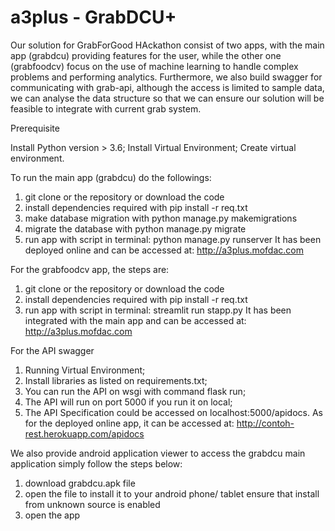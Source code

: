 # a3plus - GrabDCU+

Our solution for GrabForGood HAckathon consist of two apps, with the main app (grabdcu) providing features for the user, 
while the other one (grabfoodcv) focus on the use of machine learning to handle complex problems and performing analytics.
Furthermore, we also build swagger for communicating with grab-api, although the access is limited to sample data, 
we can analyse the data structure so that we can ensure our solution will be feasible to integrate with current grab system.

Prerequisite

Install Python version > 3.6;
Install Virtual Environment;
Create virtual environment.

To run the main app (grabdcu) do the followings:
  1. git clone or the repository or download the code
  2. install dependencies required with pip install -r req.txt
  3. make database migration with python manage.py makemigrations
  4. migrate the database with python manage.py migrate
  5. run app with script in terminal: python manage.py runserver
It has been deployed online and can be accessed at: http://a3plus.mofdac.com

For the grabfoodcv app, the steps are:
  1. git clone or the repository or download the code
  2. install dependencies required with pip install -r req.txt
  3. run app with script in terminal: streamlit run stapp.py
It has been integrated with the main app and can be accessed at: http://a3plus.mofdac.com

For the API swagger
  1. Running Virtual Environment;
  2. Install libraries as listed on requirements.txt;
  3. You can run the API on wsgi with command flask run;
  4. The API will run on port 5000 if you run it on local;
  5. The API Specification could be accessed on localhost:5000/apidocs.
As for the deployed online app, it can be accessed at: http://contoh-rest.herokuapp.com/apidocs

We also provide android application viewer to access the grabdcu main application
simply follow the steps below:
  1. download grabdcu.apk file
  2. open the file to install it to your android phone/ tablet 
     ensure that install from unknown source is enabled
  4. open the app
